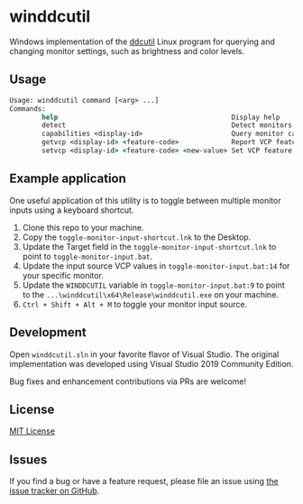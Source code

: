 # winddcutil

Windows implementation of the [ddcutil](https://github.com/rockowitz/ddcutil) Linux program for querying and changing monitor settings, such as brightness and color levels.

## Usage

```bat
Usage: winddcutil command [<arg> ...]
Commands:
        help                                           Display help
        detect                                         Detect monitors
        capabilities <display-id>                      Query monitor capabilities
        getvcp <display-id> <feature-code>             Report VCP feature value
        setvcp <display-id> <feature-code> <new-value> Set VCP feature value
```

## Example application

One useful application of this utility is to toggle between multiple monitor inputs using a keyboard shortcut.

1. Clone this repo to your machine.
2. Copy the `toggle-monitor-input-shortcut.lnk` to the Desktop.
3. Update the Target field in the `toggle-monitor-input-shortcut.lnk` to point to `toggle-monitor-input.bat`.
4. Update the input source VCP values in `toggle-monitor-input.bat:14` for your specific monitor.
5. Update the `WINDDCUTIL` variable in `toggle-monitor-input.bat:9` to point to the `...\winddcutil\x64\Release\winddcutil.exe` on your machine.
6. `Ctrl + Shift + Alt + M` to toggle your monitor input source.

## Development

Open `winddcutil.sln` in your favorite flavor of Visual Studio. The original implementation was developed using Visual Studio 2019 Community Edition.

Bug fixes and enhancement contributions via PRs are welcome!

## License

[MIT License](https://github.com/scottaxcell/winddcutil/blob/main/LICENSE)

## Issues

If you find a bug or have a feature request, please file an issue using [the issue tracker on GitHub](https://github.com/scottaxcell/winddcutil/issues).
